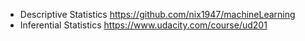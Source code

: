 - Descriptive Statistics https://github.com/nix1947/machineLearning 
- Inferential Statistics https://www.udacity.com/course/ud201

